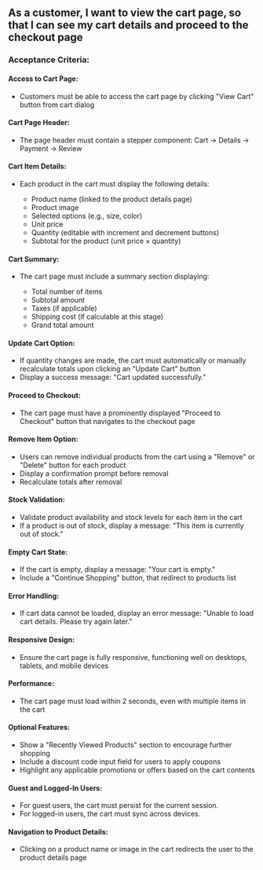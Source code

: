 ## As a customer, I want to view the cart page, so that I can see my cart details and proceed to the checkout page

### Acceptance Criteria:

#### Access to Cart Page:

- Customers must be able to access the cart page by clicking "View Cart" button from cart dialog

#### Cart Page Header:

- The page header must contain a stepper component: Cart -> Details -> Payment -> Review

#### Cart Item Details:

- Each product in the cart must display the following details:

  - Product name (linked to the product details page)
  - Product image
  - Selected options (e.g., size, color)
  - Unit price
  - Quantity (editable with increment and decrement buttons)
  - Subtotal for the product (unit price × quantity)

#### Cart Summary:

- The cart page must include a summary section displaying:

  - Total number of items
  - Subtotal amount
  - Taxes (if applicable)
  - Shipping cost (if calculable at this stage)
  - Grand total amount

#### Update Cart Option:

- If quantity changes are made, the cart must automatically or manually recalculate totals upon clicking an "Update Cart" button
- Display a success message: "Cart updated successfully."

#### Proceed to Checkout:

- The cart page must have a prominently displayed "Proceed to Checkout" button that navigates to the checkout page

#### Remove Item Option:

- Users can remove individual products from the cart using a "Remove" or "Delete" button for each product
- Display a confirmation prompt before removal
- Recalculate totals after removal

#### Stock Validation:

- Validate product availability and stock levels for each item in the cart
- If a product is out of stock, display a message: "This item is currently out of stock."

#### Empty Cart State:

- If the cart is empty, display a message: "Your cart is empty."
- Include a "Continue Shopping" button, that redirect to products list

#### Error Handling:

- If cart data cannot be loaded, display an error message: "Unable to load cart details. Please try again later."

#### Responsive Design:

- Ensure the cart page is fully responsive, functioning well on desktops, tablets, and mobile devices

#### Performance:

- The cart page must load within 2 seconds, even with multiple items in the cart

#### Optional Features:

- Show a "Recently Viewed Products" section to encourage further shopping
- Include a discount code input field for users to apply coupons
- Highlight any applicable promotions or offers based on the cart contents

#### Guest and Logged-In Users:

- For guest users, the cart must persist for the current session.
- For logged-in users, the cart must sync across devices.

#### Navigation to Product Details:

- Clicking on a product name or image in the cart redirects the user to the product details page
